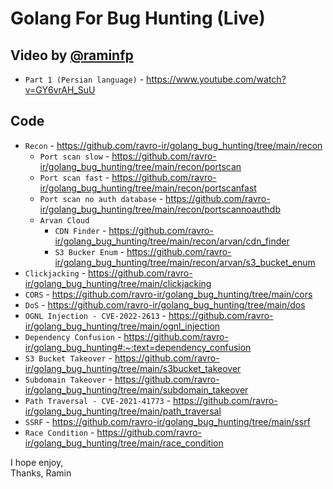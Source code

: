 ﻿# Golang For Bug Hunting (Live)
 
 
  ## Video by [@raminfp](https://github.com/raminfp)
- `Part 1 (Persian language)` - https://www.youtube.com/watch?v=GY6vrAH_SuU

 ## Code
 
- `Recon` - https://github.com/ravro-ir/golang_bug_hunting/tree/main/recon
  - `Port scan slow` - https://github.com/ravro-ir/golang_bug_hunting/tree/main/recon/portscan
  - `Port scan fast` - https://github.com/ravro-ir/golang_bug_hunting/tree/main/recon/portscanfast
  - `Port scan no auth database` - https://github.com/ravro-ir/golang_bug_hunting/tree/main/recon/portscannoauthdb
  - `Arvan Cloud`
    - `CDN Finder` - https://github.com/ravro-ir/golang_bug_hunting/tree/main/recon/arvan/cdn_finder
    - `S3 Bucker Enum` - https://github.com/ravro-ir/golang_bug_hunting/tree/main/recon/arvan/s3_bucket_enum
- `Clickjacking` - https://github.com/ravro-ir/golang_bug_hunting/tree/main/clickjacking
- `CORS` - https://github.com/ravro-ir/golang_bug_hunting/tree/main/cors
- `DoS` - https://github.com/ravro-ir/golang_bug_hunting/tree/main/dos
- `OGNL Injection - CVE-2022-2613` - https://github.com/ravro-ir/golang_bug_hunting/tree/main/ognl_injection
- `Dependency Confusion` - https://github.com/ravro-ir/golang_bug_hunting#:~:text=dependency_confusion
- `S3 Bucket Takeover` - https://github.com/ravro-ir/golang_bug_hunting/tree/main/s3bucket_takeover
- `Subdomain Takeover` - https://github.com/ravro-ir/golang_bug_hunting/tree/main/subdomain_takeover
- `Path Traversal - CVE-2021-41773` - https://github.com/ravro-ir/golang_bug_hunting/tree/main/path_traversal
- `SSRF` - https://github.com/ravro-ir/golang_bug_hunting/tree/main/ssrf
- `Race Condition` - https://github.com/ravro-ir/golang_bug_hunting/tree/main/race_condition


I hope enjoy, <br />
Thanks, Ramin
